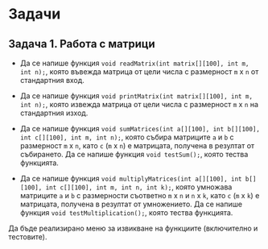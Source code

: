 # Задачи

## Задача 1. Работа с матрици

- Да се напише функция `void readMatrix(int matrix[][100], int m, int n);`, която въвежда матрица от цели числа с размерност `m` x `n` от стандартния вход.

- Да се напише функция `void printMatrix(int matrix[][100], int m, int n);`, която извежда матрица от цели числа с размерност `m` x `n` на стандартния изход.

- Да се напише функция `void sumMatrices(int a[][100], int b[][100], int c[][100], int m, int n);`, която събира матриците `a` и `b` с размерност `m` x `n`, като `c` (`m` x `n`) е матрицата, получена в резултат от събирането. Да се напише функция `void testSum();`, която тества функцията.

- Да се напише функция `void multiplyMatrices(int a[][100], int b[][100], int c[][100], int m, int n, int k);`, която умножава матриците `a` и `b` с размерности съответно `m` x `n` и `n` x `k`, като `c` (`m` x `k`) е матрицата, получена в резултат от умножението. Да се напише функция `void testMultiplication();`, която тества функцията.

Да бъде реализирано меню за извикване на функциите (включително и тестовите).
